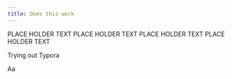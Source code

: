 ```yaml
---
title: Does this work
---
```

PLACE HOLDER TEXT
PLACE HOLDER TEXT
PLACE HOLDER TEXT
PLACE HOLDER TEXT

Trying out Typora

Aa

